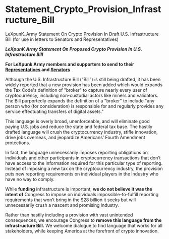 # Statement_Crypto_Provision_Infrastructure_Bill
LeXpunK_Army Statement On Crypto Provision In Draft U.S. Infrastructure Bill (for use in letters to Senators and Representatives)

***LeXpunK Army Statement On Proposed Crypto Provision In U.S. Infrastructure Bill*** 

**For LeXpunk Army members and supporters to send to their [Representatives](https://www.house.gov/representatives/find-your-representative) and [Senators](https://www.senate.gov/senators/senators-contact.htm)** 

Although the U.S. Infrastructure Bill (“Bill”) is still being drafted, it has been widely reported that a new provision has been added which would expands the Tax Code's definition of "broker" to capture nearly every user of cryptocurrency, including non-custodial actors like miners and validators. The Bill purportedly expands the definition of a "broker" to include "any person who (for consideration) is responsible for and regularly provides any service effectuating transfers of digital assets."

This language is overly broad, unenforceable, and will eliminate good paying U.S. jobs and reduce the state and federal tax base. The hastily drafted language will crush the cryptocurrency industry, stifle innovation, drive jobs overseas, and jeopardize Americans’ Fourth Amendment protections.

In fact, the language unnecessarily imposes reporting obligations on individuals and other participants in cryptocurrency transactions that don’t have access to the information required for this particular type of reporting. Instead of imposing a new tax on the cryptocurrency industry, the provision puts new reporting requirements on individual players in the industry who have no way to comply.

While **funding** infrastructure is important, **we do not believe it was the intent of** Congress to impose on individuals impossible-to-fulfill reporting requirements that won’t bring in the $28 billion it seeks but will unnecessarily crush a nascent and promising industry.

Rather than hastily including a provision with vast unintended consequences, we encourage Congress to **remove this language from the infrastructure Bill.** We welcome dialogue to find language that works for all stakeholders, while keeping America at the forefront of crypto innovation.

